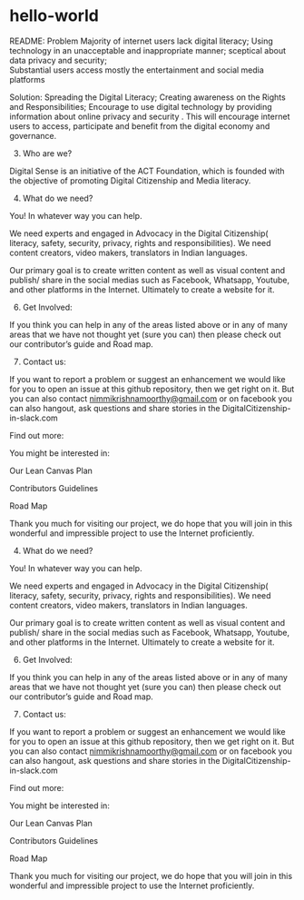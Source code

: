 # hello-world
README:
Problem 
  Majority of internet users lack digital literacy;
  Using technology in an unacceptable and inappropriate manner;
  sceptical  about data  privacy and security;   
  Substantial users access mostly the entertainment and social media platforms 
 
Solution:
 Spreading the Digital Literacy;
 Creating awareness on the Rights and Responsibilities;
 Encourage to use digital technology by providing      
 information about online privacy and security .
 This will encourage  internet users to access, participate and benefit from the digital economy and governance.


3.  Who are we?

Digital Sense is an initiative of the ACT Foundation, which is founded with the objective of promoting Digital Citizenship and Media literacy.


4.  What do we need?

You!  In whatever way you can help.

We need experts and engaged in Advocacy in the Digital Citizenship( literacy, safety, security, privacy, rights and responsibilities). We need content creators, video makers, translators in Indian languages.

Our primary goal is to create written content  as well as visual content and publish/ share in the social medias such as Facebook, Whatsapp, Youtube, and other platforms in the Internet. Ultimately to create a website for it.



6. Get Involved:

If you think you can help in any of the areas listed above or in any of many areas that we have not thought yet (sure you can)  then please check out our contributor’s  guide and Road map.

7.  Contact us:

If you want to report a problem or suggest an enhancement we would like for you to open an issue at this github repository, then we get right on it.  But you can also contact nimmikrishnamoorthy@gmail.com or on facebook you can also hangout, ask questions and share stories  in the DigitalCitizenship-in-slack.com

Find out more:

You might be interested in:

Our Lean Canvas Plan

Contributors Guidelines

Road Map


Thank you much for visiting  our project, we do hope that you will join in this wonderful and impressible project to use the Internet proficiently.




4.  What do we need?

You!  In whatever way you can help.

We need experts and engaged in Advocacy in the Digital Citizenship( literacy, safety, security, privacy, rights and responsibilities). We need content creators, video makers, translators in Indian languages.

Our primary goal is to create written content  as well as visual content and publish/ share in the social medias such as Facebook, Whatsapp, Youtube, and other platforms in the Internet. Ultimately to create a website for it.







6. Get Involved:

If you think you can help in any of the areas listed above or in any of many areas that we have not thought yet (sure you can)  then please check out our contributor’s  guide and Road map.

7.  Contact us:

If you want to report a problem or suggest an enhancement we would like for you to open an issue at this github repository, then we get right on it.  But you can also contact nimmikrishnamoorthy@gmail.com or on facebook you can also hangout, ask questions and share stories  in the DigitalCitizenship-in-slack.com

Find out more:

You might be interested in:

Our Lean Canvas Plan

Contributors Guidelines

Road Map


Thank you much for visiting  our project, we do hope that you will join in this wonderful and impressible project to use the Internet proficiently.

